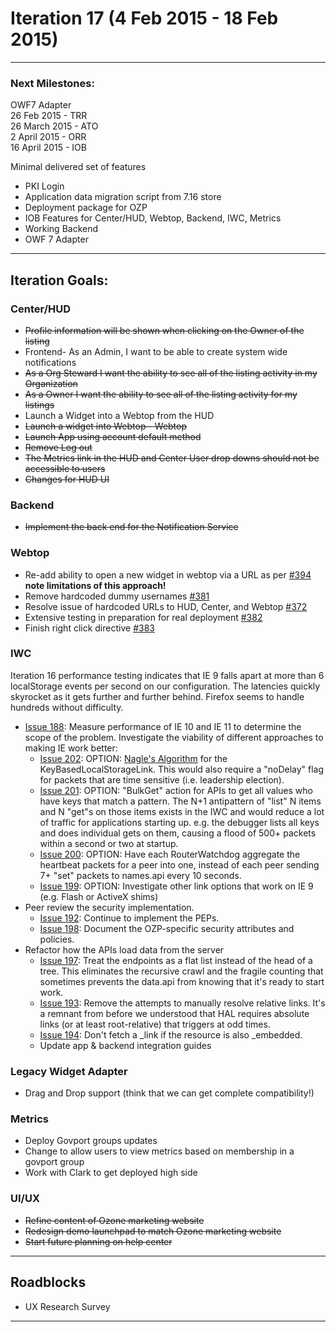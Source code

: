 # Iteration 17 (4 Feb 2015 - 18 Feb 2015)

***

### Next Milestones:
OWF7 Adapter
<br>26 Feb 2015 - TRR
<br>26 March 2015 - ATO
<br>2 April 2015 - ORR
<br>16 April 2015 - IOB

Minimal delivered set of features
* PKI Login
* Application data migration script from 7.16 store
* Deployment package for OZP
* IOB Features for Center/HUD, Webtop, Backend, IWC, Metrics
* Working Backend
* OWF 7 Adapter


***

## Iteration Goals:
### Center/HUD
* ~~Profile information will be shown when clicking on the Owner of the listing~~
* Frontend- As an Admin, I want to be able to create system wide notifications
* ~~As a Org Steward I want the ability to see all of the listing activity in my Organization~~
* ~~As a Owner I want the ability to see all of the listing activity for my listings~~
* Launch a Widget into a Webtop from the HUD
* ~~Launch a widget into Webtop - Webtop~~
* ~~Launch App using account default method~~
* ~~Remove Log out~~
* ~~The Metrics link in the HUD and Center User drop downs should not be accessible to users~~
* ~~Changes for HUD UI~~

### Backend
* ~~Implement the back end for the Notification Service~~

### Webtop
* Re-add ability to open a new widget in webtop via a URL as per [#394](https://github.com/ozone-development/ozp-webtop/issues/394) **note limitations of this approach!**
* Remove hardcoded dummy usernames [#381](https://github.com/ozone-development/ozp-webtop/issues/381)
* Resolve issue of hardcoded URLs to HUD, Center, and Webtop [#372](https://github.com/ozone-development/ozp-webtop/issues/372)
* Extensive testing in preparation for real deployment [#382](https://github.com/ozone-development/ozp-webtop/issues/382)
* Finish right click directive [#383](https://github.com/ozone-development/ozp-webtop/issues/383)

### IWC
Iteration 16 performance testing indicates that IE 9 falls apart at more than 6 localStorage events per second on our configuration.  The latencies quickly skyrocket as it gets further and further behind.  Firefox seems to handle hundreds without difficulty.  
* [Issue 188](https://github.com/ozone-development/ozp-iwc/issues/188): Measure performance of IE 10 and IE 11 to determine the scope of the problem. Investigate the viability of different approaches to making IE work better:
  * [Issue 202](https://github.com/ozone-development/ozp-iwc/issues/202): OPTION: [Nagle's Algorithm](http://en.wikipedia.org/wiki/Nagle's_algorithm) for the KeyBasedLocalStorageLink.  This would also require a "noDelay" flag for packets that are time sensitive (i.e. leadership election).
  * [Issue 201](https://github.com/ozone-development/ozp-iwc/issues/201): OPTION: "BulkGet" action for APIs to get all values who have keys that match a pattern.  The N+1 antipattern of "list" N items and N "get"s on those items exists in the IWC and would reduce a lot of traffic for applications starting up.  e.g. the debugger lists all keys and does individual gets on them, causing a flood of 500+ packets within a second or two at startup.
  * [Issue 200](https://github.com/ozone-development/ozp-iwc/issues/200): OPTION: Have each RouterWatchdog aggregate the heartbeat packets for a peer into one, instead of each peer sending 7+ "set" packets to names.api every 10 seconds.
  * [Issue 199](https://github.com/ozone-development/ozp-iwc/issues/199): OPTION: Investigate other link options that work on IE 9 (e.g. Flash or ActiveX shims)
* Peer review the security implementation.
  * [Issue 192](https://github.com/ozone-development/ozp-iwc/issues/192): Continue to implement the PEPs.
  * [Issue 198](https://github.com/ozone-development/ozp-iwc/issues/198): Document the OZP-specific security attributes and policies.
* Refactor how the APIs load data from the server
  * [Issue 197](https://github.com/ozone-development/ozp-iwc/issues/197): Treat the endpoints as a flat list instead of the head of a tree.  This eliminates the recursive crawl and the fragile counting that sometimes prevents the data.api from knowing that it's ready to start work.
  * [Issue 193](https://github.com/ozone-development/ozp-iwc/issues/193): Remove the attempts to manually resolve relative links.  It's a remnant from before we understood that HAL requires absolute links (or at least root-relative) that triggers at odd times.
  * [Issue 194](https://github.com/ozone-development/ozp-iwc/issues/194): Don't fetch a _link if the resource is also _embedded.
  * Update app & backend integration guides


### Legacy Widget Adapter
* Drag and Drop support (think that we can get complete compatibility!)


### Metrics
* Deploy Govport groups updates
* Change to allow users to view metrics based on membership in a govport group
* Work with Clark to get deployed high side

### UI/UX
* ~~Refine content of Ozone marketing website~~
* ~~Redesign demo launchpad to match Ozone marketing website~~
* ~~Start future planning on help center~~

***

## Roadblocks
* UX Research Survey


***